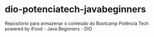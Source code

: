 # dio-potenciatech-javabeginners
Repositório para armazenar o conteúdo do Bootcamp Potência Tech powered by iFood - Java Beginners  - DIO
